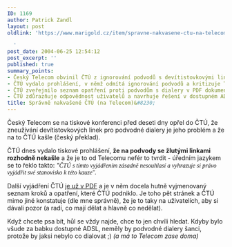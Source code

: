 ```yaml
---
ID: 1169
author: Patrick Zandl
layout: post
oldlink: 'https://www.marigold.cz/item/spravne-nakvasene-ctu-na-telecom

  '
post_date: 2004-06-25 12:54:12
post_excerpt: ''
published: true
summary_points:
- Český Telecom obvinil ČTÚ z ignorování podvodů s devítistovkovými linkami.
- ČTÚ vydalo prohlášení, v němž odmítá ignorování podvodů a kritizuje Telecom.
- ČTÚ zveřejnilo seznam opatření proti podvodům s dialery v PDF dokumentu.
- ČTÚ zdůrazňuje odpovědnost uživatelů a navrhuje řešení v dostupném ADSL.
title: Správně nakvašené ČTÚ (na Telecom)&#8230;
---
```


<p>
Český Telecom se na tiskové konferenci před deseti dny opřel do ČTÚ, že zneužívání devítistovkových linek pro podvodné dialery je jeho problém a že na to ČTÚ kašle (český překlad). </p>
<p>
ČTÚ dnes vydalo tiskové prohlášení, <strong>že na podvody se žlutými linkami rozhodně nekašle</strong> a že je to od Telecomu nefér to tvrdit - úředním jazykem se to řeklo takto: <em>&quot;<font face="TimesNewRoman">Č</font><font face="TimesNewRoman">TÚ s tímto vyjád</font><font face="TimesNewRoman">ř</font><font face="TimesNewRoman">ením zásadn</font><font face="TimesNewRoman">ě </font><font face="TimesNewRoman">nesouhlasí a vyhrazuje si právo vyjád</font><font face="TimesNewRoman">ř</font><font face="TimesNewRoman">it své stanovisko k této kauze&quot;.</font></em></p>
<p>
Další vyjádření ČTÚ <a href="http://www.ctu.cz/art.php?iSearch=&#038;iArt=424">je už v PDF</a> a je v něm docela hutně vyjmenovaný seznam kroků a opatření, které ČTÚ podniklo. Je toho pět stránek a ČTÚ mimo jiné konstatuje (dle mne správně), že je to taky na uživatelích, aby si dávali pozor (a radí, co mají dělat a hlavně co nedělat). </p>
<p>
Když chcete psa bít, hůl se vždy najde, chce to jen chvíli hledat. Kdyby bylo všude za babku dostupné ADSL, neměly by podvodné dialery šanci, protože by jaksi nebylo co dialovat ;) <em>(a má to Telecom zase doma)</em></p>